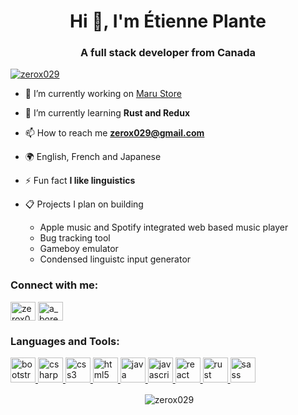 <h1 align="center">Hi 👋, I'm Étienne Plante</h1>
<h3 align="center">A full stack developer from Canada</h3>

<p align="left"> <a href="https://twitter.com/zerox029" target="blank"><img src="https://img.shields.io/twitter/follow/zerox029?logo=twitter&style=for-the-badge" alt="zerox029" /></a> </p>

- 🔭 I’m currently working on [Maru Store](https://github.com/zerox029/maru-store)

- 🌱 I’m currently learning **Rust and Redux**

- 📫 How to reach me **zerox029@gmail.com**

- 🌍 English, French and Japanese

- ⚡ Fun fact **I like linguistics**

- 📋 Projects I plan on building
  - Apple music and Spotify integrated web based music player
  - Bug tracking tool
  - Gameboy emulator
  - Condensed linguistc input generator

<h3 align="left">Connect with me:</h3>
<p align="left">
<a href="https://twitter.com/zerox029" target="blank"><img align="center" src="https://cdn.jsdelivr.net/npm/simple-icons@3.0.1/icons/twitter.svg" alt="zerox029" height="30" width="40" /></a>
<a href="https://instagram.com/a_bored_pianist" target="blank"><img align="center" src="https://cdn.jsdelivr.net/npm/simple-icons@3.0.1/icons/instagram.svg" alt="a_bored_pianist" height="30" width="40" /></a>
</p>

<h3 align="left">Languages and Tools:</h3>
<p align="left"> <a href="https://getbootstrap.com" target="_blank"> <img src="https://devicons.github.io/devicon/devicon.git/icons/bootstrap/bootstrap-plain.svg" alt="bootstrap" width="40" height="40"/> </a> <a href="https://www.w3schools.com/cs/" target="_blank"> <img src="https://devicons.github.io/devicon/devicon.git/icons/csharp/csharp-original.svg" alt="csharp" width="40" height="40"/> </a> <a href="https://www.w3schools.com/css/" target="_blank"> <img src="https://devicons.github.io/devicon/devicon.git/icons/css3/css3-original-wordmark.svg" alt="css3" width="40" height="40"/> </a> <a href="https://www.w3.org/html/" target="_blank"> <img src="https://devicons.github.io/devicon/devicon.git/icons/html5/html5-original-wordmark.svg" alt="html5" width="40" height="40"/> </a> <a href="https://www.java.com" target="_blank"> <img src="https://devicons.github.io/devicon/devicon.git/icons/java/java-original-wordmark.svg" alt="java" width="40" height="40"/> </a> <a href="https://developer.mozilla.org/en-US/docs/Web/JavaScript" target="_blank"> <img src="https://devicons.github.io/devicon/devicon.git/icons/javascript/javascript-original.svg" alt="javascript" width="40" height="40"/> </a> <a href="https://reactjs.org/" target="_blank"> <img src="https://devicons.github.io/devicon/devicon.git/icons/react/react-original-wordmark.svg" alt="react" width="40" height="40"/> </a> <a href="https://www.rust-lang.org" target="_blank"> <img src="https://devicons.github.io/devicon/devicon.git/icons/rust/rust-plain.svg" alt="rust" width="40" height="40"/> </a> <a href="https://sass-lang.com" target="_blank"> <img src="https://devicons.github.io/devicon/devicon.git/icons/sass/sass-original.svg" alt="sass" width="40" height="40"/> </a> </p>

<p align="center">&nbsp;<img align="center" src="https://github-readme-stats.vercel.app/api?username=zerox029&show_icons=true&locale=en" alt="zerox029" /></p>
